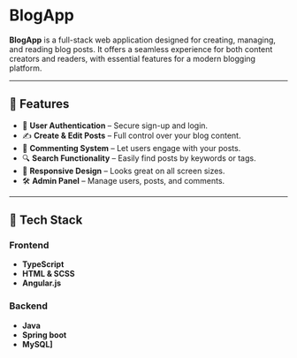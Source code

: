 # BlogApp

**BlogApp** is a full-stack web application designed for creating, managing, and reading blog posts. It offers a seamless experience for both content creators and readers, with essential features for a modern blogging platform.

---

## 🚀 Features

- 🔐 **User Authentication** – Secure sign-up and login.
- ✍️ **Create & Edit Posts** – Full control over your blog content.
- 💬 **Commenting System** – Let users engage with your posts.
- 🔍 **Search Functionality** – Easily find posts by keywords or tags.
- 📱 **Responsive Design** – Looks great on all screen sizes.
- 🛠️ **Admin Panel** – Manage users, posts, and comments.

---

## 🧰 Tech Stack

### Frontend

- **TypeScript**
- **HTML & SCSS**
- **Angular.js**

### Backend

- **Java**
- **Spring boot**
- **MySQL]**




